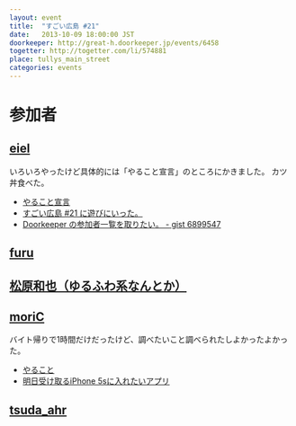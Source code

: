 ```yaml
---
layout: event
title:  "すごい広島 #21"
date:   2013-10-09 18:00:00 JST
doorkeeper: http://great-h.doorkeeper.jp/events/6458
togetter: http://togetter.com/li/574881
place: tullys_main_street
categories: events
---
```


# 参加者

## [eiel](http://eiel.info/)

いろいろやったけど具体的には「やること宣言」のところにかきました。
カツ丼食べた。

* [やること宣言](https://github.com/great-h/great-h.github.io/issues/323)
* [すごい広島 #21 に遊びにいった。](http://eielh-life.tumblr.com/post/63558929046/21)
* [Doorkeeper の参加者一覧を取りたい。 - gist 6899547](https://gist.github.com/eiel/6899547)

## [furu](http://twitter.com/pecosantoyobe)

## [松原和也（ゆるふわ系なんとか）](https://twitter.com/Toro_kun)

## [moriC](https://github.com/moriC)

バイト帰りで1時間だけだったけど、調べたいこと調べられたしよかったよかった。

* [やること](https://github.com/great-h/great-h.github.io/issues/332)
* [明日受け取るiPhone 5sに入れたいアプリ](http://moric.github.io/blog/2013/10/09/install-app-for-iphone_5s/)

## [tsuda_ahr](https://twitter.com/tsuda_ahr)
